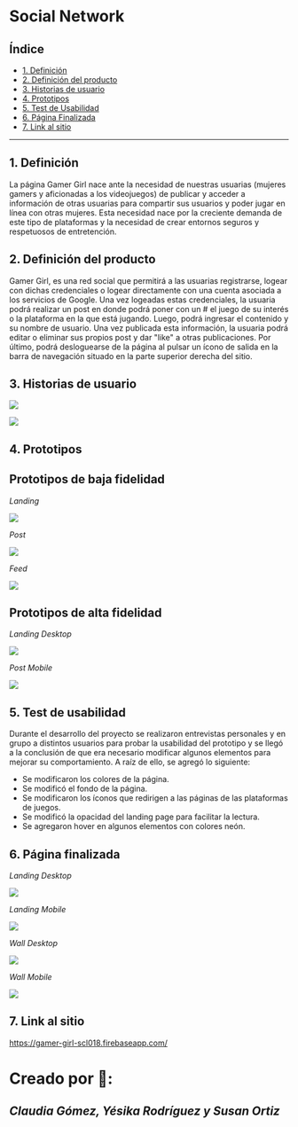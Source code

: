 # Social Network
## Índice

* [1. Definición](#1-definición)
* [2. Definición del producto](#2-definición-del-producto)
* [3. Historias de usuario](#3-historias-de-usuario)
* [4. Prototipos](#4-prototipos)
* [5. Test de Usabilidad](#5-test-de-usabilidad)
* [6. Página Finalizada](#6-página-finalizada)
* [7. Link al sitio](#7-link-al-sitio)

***
## 1. Definición  

La página Gamer Girl nace ante la necesidad de nuestras usuarias (mujeres gamers y aficionadas a los videojuegos) de publicar y acceder a información de otras usuarias para compartir sus usuarios y poder jugar en línea con otras mujeres. Esta necesidad nace por la creciente demanda de este tipo de plataformas y la necesidad de crear entornos seguros y respetuosos de entretención.

## 2. Definición del producto

Gamer Girl, es una red social que permitirá a las usuarias registrarse, logear con dichas credenciales o logear directamente con una cuenta asociada a los servicios de Google. Una vez logeadas estas credenciales, la usuaria podrá realizar un post en donde podrá poner con un # el juego de su interés o la plataforma en la que está jugando. Luego, podrá ingresar el contenido y su nombre de usuario. 
Una vez publicada esta información, la usuaria podrá editar o eliminar sus propios post y dar "like" a otras publicaciones. 
Por último, podrá desloguearse de la página al pulsar un ícono de salida en la barra de navegación situado en la parte superior derecha del sitio.

## 3. Historias de usuario 

![](src/resources/images/historias-de-usuario-1.PNG)

![](src/resources/images/historias-de-usuario-2.PNG)

## 4. Prototipos
## Prototipos de baja fidelidad

*Landing*

![](src/resources/images/low-quality-prototype-1.jpg)

*Post*

![](src/resources/images/low-quality-prototype-2.jpg)

*Feed*

![](src/resources/images/low-quality-prototype-3.jpg)

## Prototipos de alta fidelidad

*Landing Desktop*

![](src/resources/images/high-quality-prototype-1.png)

*Post Mobile*

![](src/resources/images/high-quality-prototype-2.png)

## 5. Test de usabilidad 

Durante el desarrollo del proyecto se realizaron entrevistas personales y en grupo a distintos usuarios para probar la usabilidad del prototipo y se llegó a la conclusión de que era necesario modificar algunos elementos para mejorar su comportamiento. A raíz de ello, se agregó lo siguiente:

- Se modificaron los colores de la página.
- Se modificó el fondo de la página.
- Se modificaron los íconos que redirigen a las páginas de las plataformas de juegos.
- Se modificó la opacidad del landing page para facilitar la lectura.
- Se agregaron hover en algunos elementos con colores neón.
## 6. Página finalizada

*Landing Desktop*

![](src/resources/images/landing-page-desktop.PNG)

*Landing Mobile*

![](src/resources/images/landing-page-mobile.PNG)

*Wall Desktop*

![](src/resources/images/wall-desktop.png)

*Wall Mobile*

![](src/resources/images/wall-mobile.PNG)

## 7. Link al sitio 
https://gamer-girl-scl018.firebaseapp.com/

# Creado por 💜:

## *Claudia Gómez, Yésika Rodríguez y Susan Ortiz*

